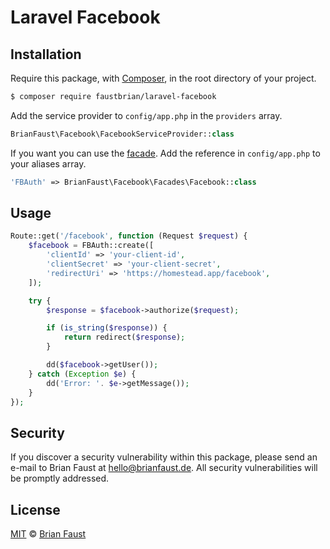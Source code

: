 # Laravel Facebook

## Installation

Require this package, with [Composer](https://getcomposer.org/), in the root directory of your project.

``` bash
$ composer require faustbrian/laravel-facebook
```

Add the service provider to `config/app.php` in the `providers` array.

```php
BrianFaust\Facebook\FacebookServiceProvider::class
```

If you want you can use the [facade](http://laravel.com/docs/facades). Add the reference in `config/app.php` to your aliases array.

```php
'FBAuth' => BrianFaust\Facebook\Facades\Facebook::class
```

## Usage

``` php
Route::get('/facebook', function (Request $request) {
    $facebook = FBAuth::create([
        'clientId' => 'your-client-id',
        'clientSecret' => 'your-client-secret',
        'redirectUri' => 'https://homestead.app/facebook',
    ]);

    try {
        $response = $facebook->authorize($request);

        if (is_string($response)) {
            return redirect($response);
        }

        dd($facebook->getUser());
    } catch (Exception $e) {
        dd('Error: '. $e->getMessage());
    }
});
```

## Security

If you discover a security vulnerability within this package, please send an e-mail to Brian Faust at hello@brianfaust.de. All security vulnerabilities will be promptly addressed.

## License

[MIT](LICENSE) © [Brian Faust](https://brianfaust.de)
